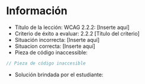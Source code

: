 # Información

- Título de la lección: WCAG 2.2.2: [Inserte aquí]
- Criterio de éxito a evaluar: 2.2.2 [Título del criterio]
- Situación incorrecta: [Inserte aquí]
- Situacion correcta: [Inserte aquí]
- Pieza de código inaccessible:

```javascript
// Pieza de código inaccesible
```

- Solución brindada por el estudiante:

